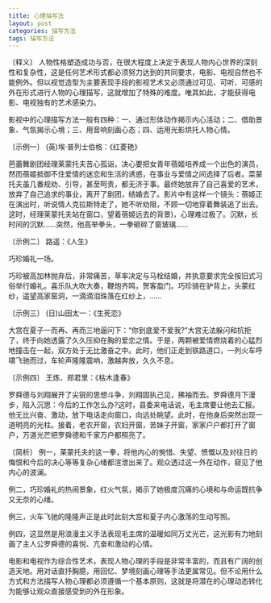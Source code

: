 ```yaml
---
title: 心理描写法
layout: post
categories: 描写方法
tags: 描写方法
---
```


〔释义〕 人物性格塑造成功与否，在很大程度上决定于表现人物内心世界的深刻性和复杂性，这是任何艺术形式都必须努力达到的共同要求，电影、电视自然也不能例外。但以视觉造型为主要表现手段的影视艺术又必须通过可见、可听、可感的外在形式进行人物的心理描写，这就增加了特殊的难度。唯其如此，才能获得电影、电视独有的艺术感染力。

影视中的心理描写方法一般有四种：一、通过形体动作揭示内心活动；二、借助景象、气氛揭示心境；三、用音响刻画心态；四、运用光影烘托人物心情。

〔示例一〕 (英)埃·普列士伯格：《红菱艳》

芭蕾舞剧团经理莱蒙托夫苦心孤诣，决心要把女青年蓓姬培养成一个出色的演员，然而蓓姬抵御不住爱情的迷恋和生活的诱惑，在事业与爱情之间选择了后者。菜蒙托夫虽几番规劝、引导，甚至呵责，都无济于事。最终她放弃了自己喜爱的艺术，放弃了自己追求的事业，离开了剧团，结婚去了。影片中有这样一个镜头：蓓姬正在演出时，听说情人克拉斯特走了，她不听劝阻，不顾一切地穿着舞装追了出去。这时，经理莱蒙托夫站在窗口，望着蓓姬远去的背景)，心理难过极了。沉默，长时间的沉默……突然，他高举拳头，一拳砸碎了窗玻璃……

〔示例二〕 路遥：《人生》

巧珍婚礼一场。

巧珍被高加林抛弃后，非常痛苦，草率决定与马栓结婚，并执意要求完全按旧式习俗举行婚礼。喜乐队大吹大奏，鞭炮齐鸣，贺客盈门。巧珍骑在驴背上，头蒙红纱，遥望高家窑洞，一滴滴泪珠落在红纱上，……

〔示例三〕 (日)山田太一：《生死恋》

大宫在夏子一而再、再而三地逼问下：“你到底爱不爱我?”大宫无法躲闪和抗拒了，终于向她透露了久久压抑在胸的爱恋之情。于是，两颗被爱情燃烧着的心猛烈地撞击在一起，双方处于无比激奋之中。此时，他们正走到铁路道口，一列火车呼啸飞驰而过，车轮声隆隆震响，激越奔放，久久不息。

〔示例四〕 王炼、郑君里：《枯木逢春》

罗舜德与刘翔展开了尖锐的思想斗争，刘翔固执己见，拂袖而去。罗舜德月下漫步，陷入沉思：今后的工作怎么办?这时，县委来电话说，毛主席要让他去汇报。他无比兴奋、激动，放下电话走向窗口，向远处眺望。此时，在他身后突然出现一道明亮的光柱。接着，老农开窗，农妇开窗，苦妹子开窗，家家户户都打开了窗户，万道光芒把罗舜德和千家万户都照亮了。

〔简析〕 例一，莱蒙托夫的这一拳，将他内心的惋惜、失望、愤慨以及对往日的悔恨和今后的决心等等复杂心绪都渲泄出来了。观众透过这一外在动作，窥见了他内心的波澜。

例二，巧珍婚礼的热闹景象，红火气氛，揭示了她极度沉痛的心境和与命运既抗争又无奈的心绪。

例三，火车飞驰的隆隆声正是此时此刻大宫和夏子内心激荡的生动写照。

例四，这显然是用浪漫主义手法表现毛主席的温暖如同万丈光芒，这光影有力地刻画了主人公罗舜德的喜悦、亢奋和激动的心情。

电影和电视作为综合性艺术，表现人物心理的手段是非常丰富的，而且有广阔的创造天地。用对话直抒胸臆，用回忆、梦境刻画心理等手法更属常见。但不论用什么方式和方法描写人物心理都必须遵循一个基本原则，这就是将潜在的心理动态转化为能够让观众直接感受到的外在形象。 